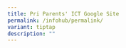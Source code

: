 ```yaml
---
title: Pri Parents' ICT Google Site
permalink: /infohub/permalink/
variant: tiptap
description: ""
---
```


